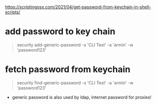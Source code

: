 https://scriptingosx.com/2021/04/get-password-from-keychain-in-shell-scripts/

# add password to key chain

> security add-generic-password -s 'CLI Test' -a 'armin' -w 'password123'

# fetch password from keychain

> security find-generic-password -s 'CLI Test' -a 'armin' -w 'password123'

- generic password is also used by ldap, internet password for proxies!
